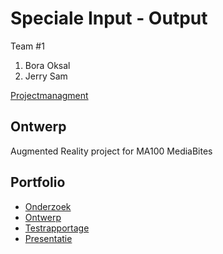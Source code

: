 # Speciale Input - Output
Team #1
1. Bora Oksal
2. Jerry Sam

[Projectmanagment](https://trello.com/b/DW4DDuc9/ar-media-bites)

## Ontwerp
Augmented Reality project for MA100 MediaBites

## Portfolio

* [Onderzoek](https://drive.google.com/file/d/1nd8IRuLyn7BDkZz4nxXJ4gjQ__xqyrgB/view?usp=sharing)
* [Ontwerp](https://drive.google.com/open?id=1rm2I5VwGzB-_GMQQVr46poQ_VxG0gBv5)
* [Testrapportage]()
* [Presentatie]()
